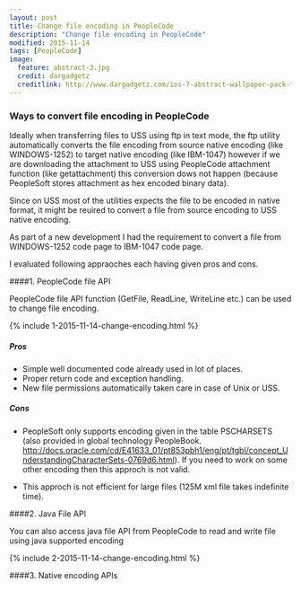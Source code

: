 ```yaml
---
layout: post
title: Change file encoding in PeopleCode
description: "Change file encoding in PeopleCode"
modified: 2015-11-14
tags: [PeopleCode]
image:
  feature: abstract-3.jpg
  credit: dargadgetz
  creditlink: http://www.dargadgetz.com/ios-7-abstract-wallpaper-pack-for-iphone-5-and-ipod-touch-retina/
---
```


### Ways to convert file encoding in PeopleCode

Ideally when transferring files to USS using ftp in text mode, the ftp utility automatically converts the file encoding from source native encoding (like WINDOWS-1252) to target native encoding (like IBM-1047) however if we are downloading the attachment to USS using PeopleCode attachment function (like getattachment) this conversion dows not happen (because PeopleSoft stores attachment as hex encoded binary data).

Since on USS most of the utilities expects the file to be encoded in native format, it might be reuired to convert a file from source encoding to USS native encoding.

As part of a new development I had the requirement to convert a file from WINDOWS-1252 code page to IBM-1047 code page.

I evaluated following appraoches each having given pros and cons.

####1. PeopleCode file API

PeopleCode file API function (GetFile, ReadLine, WriteLine etc.) can be used to change file encoding.

{% include 1-2015-11-14-change-encoding.html %}


##### Pros

* Simple well documented code already used in lot of places.
* Proper return code and exception handling.
* New file permissions automatically taken care in case of Unix or USS.

##### Cons

* PeopleSoft only supports encoding given in the table PSCHARSETS (also provided in global technology PeopleBook.
http://docs.oracle.com/cd/E41633_01/pt853pbh1/eng/pt/tgbl/concept_UnderstandingCharacterSets-0769d6.html). If you need to work on some other encoding then this approch is not valid.

* This approch is not efficient for large files (125M xml file takes indefinite time).

####2. Java File API

You can also access java file API from PeopleCode to read and write file using java supported encoding

{% include 2-2015-11-14-change-encoding.html %}


####3. Native encoding APIs
